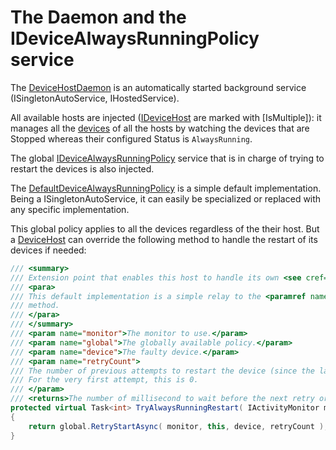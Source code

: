 # The Daemon and the IDeviceAlwaysRunningPolicy service

The [DeviceHostDaemon](DeviceHostDaemon.cs) is an automatically started background service (ISingletonAutoService, IHostedService).

All available hosts are injected ([IDeviceHost](../Host/IDeviceHost.cs) are marked with [IsMultiple]): it
manages all the [devices](../Device) of all the hosts by watching the devices that are Stopped whereas their configured Status
is `AlwaysRunning`.

The global [IDeviceAlwaysRunningPolicy](IDeviceAlwaysRunningPolicy.cs) service that is in charge of trying to restart the devices
is also injected.

The [DefaultDeviceAlwaysRunningPolicy](DefaultDeviceAlwaysRunningPolicy.cs) is a simple default implementation. Being a ISingletonAutoService,
it can easily be specialized or replaced with any specific implementation.

This global policy applies to all the devices regardless of the their host. But a [DeviceHost](../Host/DeviceHost.TrackAlwaysRunning.cs)
can override the following method to handle the restart of its devices if needed:

```csharp
/// <summary>
/// Extension point that enables this host to handle its own <see cref="DeviceConfigurationStatus.AlwaysRunning"/> retry policy.
/// <para>
/// This default implementation is a simple relay to the <paramref name="global"/> <see cref="IDeviceAlwaysRunningPolicy.RetryStartAsync"/>
/// method.
/// </para>
/// </summary>
/// <param name="monitor">The monitor to use.</param>
/// <param name="global">The globally available policy.</param>
/// <param name="device">The faulty device.</param>
/// <param name="retryCount">
/// The number of previous attempts to restart the device (since the last time the device has stopped).
/// For the very first attempt, this is 0. 
/// </param>
/// <returns>The number of millisecond to wait before the next retry or 0 to stop retrying.</returns>
protected virtual Task<int> TryAlwaysRunningRestart( IActivityMonitor monitor, IDeviceAlwaysRunningPolicy global, IDevice device, int retryCount )
{
    return global.RetryStartAsync( monitor, this, device, retryCount );
}
```
